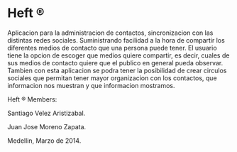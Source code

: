 Heft ®
====

Aplicacion para la administracion de contactos, sincronizacion con las distintas redes sociales. Suministrando facilidad a la hora de compartir los diferentes medios de contacto que una persona puede tener.
El usuario tiene la opcion de escoger que medios quiere compartir, es decir, cuales de sus medios de contacto quiere que el publico en general pueda observar.
Tambien con esta aplicacion se podra tener la posibilidad de crear circulos sociales que permitan tener mayor organizacion con los contactos, que informacion nos muestran y que informacion mostramos.


Heft ® Members:

Santiago Velez Aristizabal.

Juan Jose Moreno Zapata.

Medellin, Marzo de 2014.
